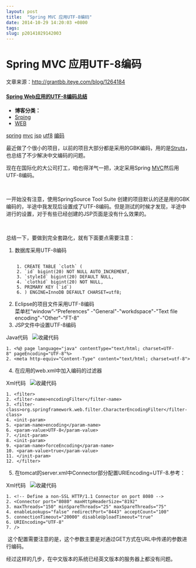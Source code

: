 ```yaml
---
layout: post
title:  "Spring MVC 应用UTF-8编码"
date: 2014-10-29 14:20:03 +0800
tags: 
slug: p20141029142003
---
```


# Spring MVC 应用UTF-8编码





文章来源：<http://grantbb.iteye.com/blog/1264184>


  
 




#### [Spring Web应用的UTF-8编码总结](http://grantbb.iteye.com/blog/1264184)


* **博客分类：**
* [Srping](http://grantbb.iteye.com/category/189973)
* [WEB](http://grantbb.iteye.com/category/2044)



[spring](http://www.iteye.com/blogs/tag/spring)
[mvc](http://www.iteye.com/blogs/tag/mvc)
[jsp](http://www.iteye.com/blogs/tag/jsp)
[utf8](http://www.iteye.com/blogs/tag/utf8)
[编码](http://www.iteye.com/blogs/tag/%E7%BC%96%E7%A0%81)  
 


 最近做了个很小的项目，以前的项目大部分都是采用的GBK编码，用的是[Struts](https://so.csdn.net/so/search?q=Struts&spm=1001.2101.3001.7020)，也总结了不少解决中文编码的问题。


 现在在国际化的大公司打工，咱也得洋气一把，决定采用Spring [MVC](https://so.csdn.net/so/search?q=MVC&spm=1001.2101.3001.7020)然后用UTF-8编码。


  


 一开始没有注意，使用SpringSource Tool Suite 创建的项目默认的还是用的GBK编码的，半途中我发现后设置成了UTF-8编码。但是测试的时候才发现，半途中进行的设置，对于有些已经创建的JSP页面是没有什么效果的。


  


 总结一下，要做到完全套路化，就有下面要点需要注意：


1. 数据库采用UTF-8编码  
 
```

	1. CREATE TABLE `cloth` (
	2. `id` bigint(20) NOT NULL AUTO_INCREMENT,
	3. `styleId` bigint(20) DEFAULT NULL,
	4. `clothid` bigint(20) NOT NULL,
	5. PRIMARY KEY (`id`)
	6. ) ENGINE=InnoDB DEFAULT CHARSET=utf8;
```
2. Eclipse的项目文件采用UTF-8编码  
 菜单栏“window”-“Preferences” -"General"-"workdspace"-"Text file encoding"-"Other"-"FT-8"
3. JSP文件中设置UTF-8编码  




 Java代码   
 ![收藏代码](http://grantbb.iteye.com/images/icon_star.png)



	1. <%@ page language="java" contentType="text/html; charset=UTF-8" pageEncoding="UTF-8"%>
	2. <meta http-equiv="Content-Type" content="text/html; charset=utf-8">
4. 在应用的web.xml中加入编码的过滤器  




 Xml代码   
 ![收藏代码](http://grantbb.iteye.com/images/icon_star.png)



	1. <filter>
	2. <filter-name>encodingFilter</filter-name>
	3. <filter-class>org.springframework.web.filter.CharacterEncodingFilter</filter-class>
	4. <init-param>
	5. <param-name>encoding</param-name>
	6. <param-value>UTF-8</param-value>
	7. </init-param>
	8. <init-param>
	9. <param-name>forceEncoding</param-name>
	10. <param-value>true</param-value>
	11. </init-param>
	12. </filter>
5. 在tomcat的server.xml中Connector部分配置URIEncoding=UTF-8.参考：  




 Xml代码   
 ![收藏代码](http://grantbb.iteye.com/images/icon_star.png)



	1. <!-- Define a non-SSL HTTP/1.1 Connector on port 8080 -->
	2. <Connector port="8080" maxHttpHeaderSize="8192"
	3. maxThreads="150" minSpareThreads="25" maxSpareThreads="75"
	4. enableLookups="false" redirectPort="8443" acceptCount="100"
	5. connectionTimeout="20000" disableUploadTimeout="true"
	6. URIEncoding="UTF-8"
	7. />
  这个配置需要注意的是，这个参数主要是对通过GET方式在URL中传递的参数进行编码。


 经过这样的几步，在中文版本的系统已经英文版本的服务器上都没有问题。



  




